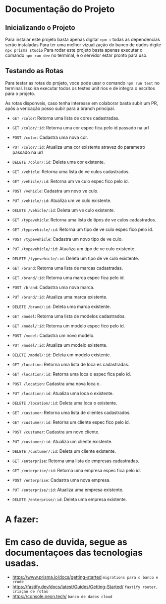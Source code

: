 # Documentação do Projeto

## Inicializando o Projeto

Para instalar este projeto basta apenas digitar `npm i` todas as dependencias serão instaladas
Para ter uma melhor vizualização do banco de dados digite `npx prisma studio`
Para rodar este projeto basta apenas executar o comando `npm run dev` no terminal, e o servidor estar  pronto para uso.

## Testando as Rotas

Para testar as rotas do projeto, voce  pode usar o comando `npm run test` no terminal. Isso ira  executar todos os testes unit rios e de integra o escritos para o projeto.

As rotas disponveis, caso tenha interesse em colaborar basta subir um PR, apôs a vericação posso subir para a branch principal.

* `GET /color`: Retorna uma lista de cores cadastradas.
* `GET /color/:id`: Retorna uma cor espec fica pelo id passado na url
* `POST /color`: Cadastra uma nova cor.
* `PUT /color/:id`: Atualiza uma cor existente atravez do parametro passado na url
* `DELETE /color/:id`: Deleta uma cor existente.

* `GET /vehicle`: Retorna uma lista de ve culos cadastrados.
* `GET /vehicle/:id`: Retorna um ve culo espec fico pelo id.
* `POST /vehicle`: Cadastra um novo ve culo.
* `PUT /vehicle/:id`: Atualiza um ve culo existente.
* `DELETE /vehicle/:id`: Deleta um ve culo existente.

* `GET /typevehicle`: Retorna uma lista de tipos de ve culos cadastrados.
* `GET /typevehicle/:id`: Retorna um tipo de ve culo espec fico pelo id.
* `POST /typevehicle`: Cadastra um novo tipo de ve culo.
* `PUT /typevehicle/:id`: Atualiza um tipo de ve culo existente.
* `DELETE /typevehicle/:id`: Deleta um tipo de ve culo existente.

* `GET /brand`: Retorna uma lista de marcas cadastradas.
* `GET /brand/:id`: Retorna uma marca espec fica pelo id.
* `POST /brand`: Cadastra uma nova marca.
* `PUT /brand/:id`: Atualiza uma marca existente.
* `DELETE /brand/:id`: Deleta uma marca existente.

* `GET /model`: Retorna uma lista de modelos cadastrados.
* `GET /model/:id`: Retorna um modelo espec fico pelo id.
* `POST /model`: Cadastra um novo modelo.
* `PUT /model/:id`: Atualiza um modelo existente.
* `DELETE /model/:id`: Deleta um modelo existente.

* `GET /location`: Retorna uma lista de loca es cadastradas.
* `GET /location/:id`: Retorna uma loca o espec fica pelo id.
* `POST /location`: Cadastra uma nova loca o.
* `PUT /location/:id`: Atualiza uma loca o existente.
* `DELETE /location/:id`: Deleta uma loca o existente.

* `GET /custumer`: Retorna uma lista de clientes cadastrados.
* `GET /custumer/:id`: Retorna um cliente espec fico pelo id.
* `POST /custumer`: Cadastra um novo cliente.
* `PUT /custumer/:id`: Atualiza um cliente existente.
* `DELETE /custumer/:id`: Deleta um cliente existente.

* `GET /enterprise`: Retorna uma lista de empresas cadastradas.
* `GET /enterprise/:id`: Retorna uma empresa espec fica pelo id.
* `POST /enterprise`: Cadastra uma nova empresa.
* `PUT /enterprise/:id`: Atualiza uma empresa existente.
* `DELETE /enterprise/:id`: Deleta uma empresa existente.

# A fazer:



# Em caso de duvida, segue as documentaçoes das tecnologias usadas.
* https://www.prisma.io/docs/getting-started `migrations para o banco e crude`
* https://fastify.dev/docs/latest/Guides/Getting-Started/ `fastify router, criaçao de rotas`
* https://console.neon.tech/ `banco de dados cloud`